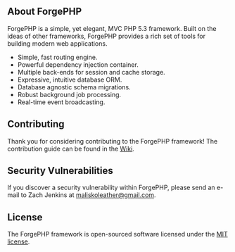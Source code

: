 ## About ForgePHP

ForgePHP is a simple, yet elegant, MVC PHP 5.3 framework. Built on the ideas of other frameworks, ForgePHP provides a rich set of tools for building modern web applications.

- Simple, fast routing engine.
- Powerful dependency injection container.
- Multiple back-ends for session and cache storage.
- Expressive, intuitive database ORM.
- Database agnostic schema migrations.
- Robust background job processing.
- Real-time event broadcasting.

## Contributing

Thank you for considering contributing to the ForgePHP framework! The contribution guide can be found in the [Wiki](https://github.com/forgephp/forge/wiki).

## Security Vulnerabilities

If you discover a security vulnerability within ForgePHP, please send an e-mail to Zach Jenkins at maliskoleather@gmail.com.

## License

The ForgePHP framework is open-sourced software licensed under the [MIT license](http://opensource.org/licenses/MIT).

